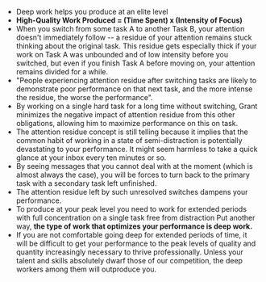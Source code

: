 - Deep work helps you produce at an elite level
- **High-Quality Work Produced = (Time Spent) x (Intensity of Focus)**
- When you switch from some task A to another Task B, your attention doesn't immediately follow -- a residue of your attention remains stuck thinking about the original task. This residue gets especially thick if your work on Task A was unbounded and of low intensity before you switched, but even if you finish Task A before moving on, your attention remains divided for a while.
- "People experiencing attention residue after switching tasks are likely to demonstrate poor performance on that next task, and the more intense the residue, the worse the performance".
- By working on a single hard task for a long time without switching, Grant minimizes the negative impact of attention residue from this other obligations, allowing him to maximize performance on this on task.
- The attention residue concept is still telling because it implies that the common habit of working in a state of semi-distraction is potentially devastating to your performance. It might seem harmless to take a quick glance at your inbox every ten minutes or so.
- By seeing messages that you cannot deal with at the moment (which is almost always the case), you will be forces to turn back to the primary task with a secondary task left unfinished.
- The attention residue left by such unresolved switches dampens your performance.
- To produce at your peak level you need to work for extended periods with full concentration on a single task free from distraction Put another way, **the type of work that optimizes your performance is deep work.**
- If you are not comfortable going deep for extended periods of time, it will be difficult to get your performance to the peak levels of quality and quantity increasingly necessary to thrive professionally. Unless your talent and skills absolutely dwarf those of our competition, the deep workers among them will outproduce you.